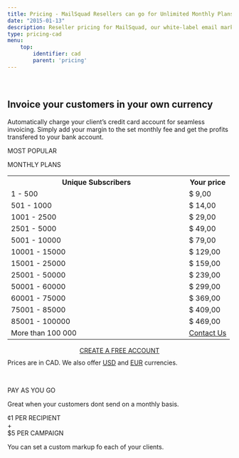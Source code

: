 ```yaml
---
title: Pricing - MailSquad Resellers can go for Unlimited Monthly Plans or Pay as You Go
date: "2015-01-13"
description: Reseller pricing for MailSquad, our white-label email marketing solution.
type: pricing-cad
menu:
    top:
        identifier: cad
        parent: 'pricing'
---
```

<section class="price-2" style="padding-top:20px;">
        <div class="container">
            <div class="row">
                <div class="col-sm-12 ">
                    <h1>Invoice your customers in your own currency</h1>
                    <p class="lead">Automatically charge your client’s credit card account for seamless invoicing. Simply add your margin to the set monthly fee and get the profits transfered to your bank account.</p>
                </div>
            </div>
        </div>
        <div class="container pricing">
            <div class="plans">
                <div class="plan">
                    <div class="top"><p>MOST POPULAR</p></div>
                    <div class="title">
                        MONTHLY PLANS
                        <table class="pricing-table">
                                <col width="80%">
                                <col width="20%">
                                <tr>
                                    <th>Unique Subscribers</th>
                                    <th>Your price</th>
                                </tr>
                                <tr>
                                    <td>1 - 500</td>
                                    <td>$ 9,00</td>
                                </tr>
                                <tr>
                                    <td>501 - 1000</td>
                                    <td>$ 14,00</td>
                                </tr>
                                <tr>
                                    <td>1001 - 2500</td>
                                    <td>$ 29,00</td>
                                </tr>
                                <tr>
                                    <td>2501 - 5000</td>
                                    <td>$ 49,00</td>
                                </tr>
                                <tr>
                                    <td>5001 - 10000</td>
                                    <td>$ 79,00</td>
                                </tr>
                                <tr>
                                    <td>10001 - 15000</td>
                                    <td>$ 129,00</td>
                                </tr>
                                <tr>
                                    <td>15001 - 25000</td>
                                    <td>$ 159,00</td>
                                </tr>
                                <tr>
                                    <td>25001 - 50000</td>
                                    <td>$ 239,00</td>
                                </tr>
                                <tr>
                                    <td>50001 - 60000</td>
                                    <td>$ 299,00</td>
                                </tr>
                                <tr>
                                    <td>60001 - 75000</td>
                                    <td>$ 369,00</td>
                                </tr>
                                <tr>
                                    <td>75001 - 85000</td>
                                    <td>$ 409,00</td>
                                </tr>
                                <tr>
                                    <td>85001 - 100000</td>
                                    <td>$ 469,00</td>
                                </tr>
                                 <tr>
                                    <td>More than 100 000</td>
                                    <td colspan="3"><a href="/en/contact/">Contact Us</a></td>
                                </tr>             
                            </table>
                            <div class="btns" style="margin-top: 15px;text-align:center;">
                                <a class="btn btn-primary" href="https://app.mailsquad.com/login/signup?lang=en">
                                    <span>CREATE A FREE ACCOUNT</span>
                                </a>
                            </div>
                    </div>
                    <div style="margin-top:10px">Prices are in CAD. We also offer <a href="/en/pricing/usd/">USD</a> and <a href="/en/pricing/eur/">EUR</a> currencies.</div>
                </div>
                <div class="plan">
                    <div class="top"><p>&nbsp;</p></div>
                    <div class="title">
                        PAY AS YOU GO
                        <p>Great when your customers dont send on a monthly basis.</p>
                        <div class="price">
                            <div class="persubscriber">
                                <span class="currency">&cent;</span>1
                                <span class="period">PER RECIPIENT</span>
                            </div>
                            <div style="width:10%;">+</div>
                            <div class="percampaign">
                                <span class="currency">$</span>5
                                <span class="period">PER CAMPAIGN</span>
                            </div>
                        </div>
                        <p>You can set a custom markup fo each of your clients.</p>
                    </div>
                </div>
            </div>
        </div>
    </section>